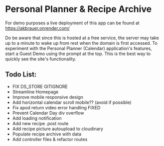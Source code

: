 # Personal Planner & Recipe Archive
For demo purposes a live deployment of this app can be found at https://akbrauer.onrender.com/

Do be aware that since this is hosted at a free service, the server may take up to a minute to wake up from rest when the domain is first accessed. To experiment with the Personal Planner (Calendar) application's features, start a Guest Demo using the prompt at the top. This is the best way to quickly see the site's functionality.

## Todo List:
<ul>
  <li>FIX DS_STORE GITIGNORE</li>
  <li>Streamline Homepage</li>
  <li>Improve mobile responsive design</li>
  <li>Add horizontal calendar scroll mobile?? (avoid if possible)</li>
  <li>Fix apod return video error handling FIXED</li>
  <li>Prevent Calendar Day div overflow</li>
  <li>Add loading notification</li>
  <li>Add new recipe .post route</li>
  <li>Add recipe picture autoupload to cloudinary</li>
  <li>Populate recipe archive with data</li>
  <li>Add controller files & refactor routes</li>
</ul>
